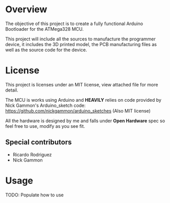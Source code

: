 # Overview
The objective of this project is to create a fully functional Arduino Bootloader for the ATMega328 MCU.

This project will include all the sources to manufacture the programmer device, it includes the 3D printed model, the PCB manufacturing files as well as the source code for the device.

# License
This project is licenses under an MIT license, view attached file for more detail.

The MCU is works using Arduino and **HEAVILY** relies on code provided by Nick Gammon's Arduino_sketch code: https://github.com/nickgammon/arduino_sketches (Also MIT license)

All the hardware is designed by me and falls under **Open Hardware** spec so feel free to use, modify as you see fit.

## Special contributors
* Ricardo Rodriguez
* Nick Gammon

# Usage
TODO: Populate how to use
